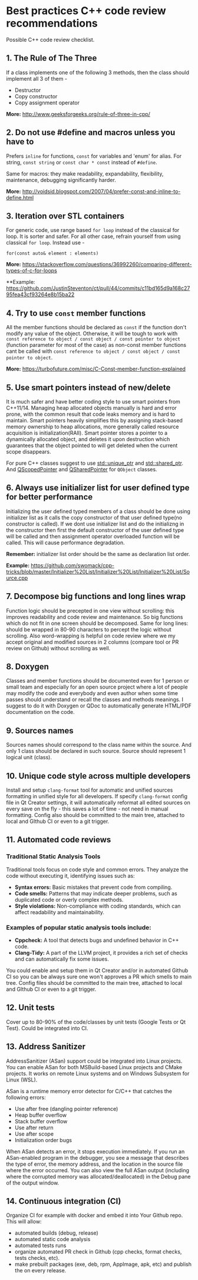 # Best practices C++ code review recommendations
Possible C++ code review checklist.

## 1. The Rule of The Three

If a class implements one of the following 3 methods, then the class should implement all 3 of them - 

* Destructor 
* Copy constructor
* Copy assignment operator

**More:** http://www.geeksforgeeks.org/rule-of-three-in-cpp/

## 2. Do not use #define and macros unless you have to

Prefers `inline` for functions, `const` for variables and 'enum' for alias. For string, `const string` or `const char * const` instead of `#define`. 

Same for macros: they make readability, expandability, flexibility, maintenance, debugging significantly harder.

**More:** http://voidsid.blogspot.com/2007/04/prefer-const-and-inline-to-define.html

## 3. Iteration over STL containers 

For generic code, use range based `for loop` instead of the classical for loop. It is sorter and safer. For all other case, refrain yourself from using classical `for loop`. Instead use - 

```
for(const auto& element : elements)
```

**More:** https://stackoverflow.com/questions/36992260/comparing-different-types-of-c-for-loops

**Example: https://github.com/JustinSteventon/ct/pull/44/commits/c11bd165d9a168c2795fea43cf93264e8b15ba22

## 4. Try to use `const` member functions

All the member functions should be declared as `const` if the function don't modify any value of the object. Otherwise, it will be tough to work with `const reference to object / const object / const pointer to object` (function parameter for most of the case) as non-const member functions cant be called with `const reference to object / const object / const pointer to object`.

**More:** https://turbofuture.com/misc/C-Const-member-function-explained

## 5. Use smart pointers instead of new/delete
It is much safer and have better coding style to use smart pointers from C++11/14. Managing heap allocated objects manually is hard and error prone, with the common result that code leaks memory and is hard to maintain. Smart pointers heavily simplifies this by assigning stack-based memory ownership to heap allocations, more generally called resource acquisition is initialization(RAII). Smart pointer stores a pointer to a dynamically allocated object, and deletes it upon destruction which guarantees that the object pointed to will get deleted when the current scope disappears.

For pure C++ classes suggest  to use [std::unique_ptr](https://en.cppreference.com/w/cpp/memory/unique_ptr) and [std::shared_ptr](https://en.cppreference.com/w/cpp/memory/shared_ptr). And [QScopedPointer](https://doc.qt.io/qt-6/qscopedpointer.html) and [QSharedPointer](https://doc.qt.io/qt-6/qsharedpointer.html) for `QObject` classes.

## 6. Always use initializer list for user defined type for better performance

Initializing the user defined typed members of a class should be done using initializer list as it calls the copy constructor of that user defined type(no constructor is called). If we dont use initializer list and do the initializng in the constructor then first the default constructor of the user defined type will be called and then assignment operator overloaded function will be called. This will cause performance degradation.

**Remember:** initializer list order should be the same as declaration list order.

**Example:** https://github.com/swomack/cpp-tricks/blob/master/Initializer%20List/Initializer%20List/Initializer%20List/Source.cpp

## 7. Decompose big functions and long lines wrap
Function logic should be precepted in one view without scrolling: this improves readability and code review and maintenance. So big functions which do not fit in one screen should be decomposed. Same for long lines: should be wrapped in 80-90 characters to percept the logic without scrolling. Also word-wrapping is helpful on code review where we my accept original and modified sources in 2 columns (compare tool or PR review on Github) without scrolling as well.

## 8. Doxygen
Classes and member functions should be documented even for 1 person or small team and especially for an open source project where a lot of people may modify the code and everybody and even author when some time passes should understand or recall the classes and methods meanings. I suggest to do it with Doxygen or QDoc to automatically generate HTML/PDF documentation on the code.

## 9. Sources names
Sources names should correspond to the class name within the source. And only 1 class should be declared in such source. Source should represent 1 logical unit (class).

## 10. Unique code style across multiple developers
Install and setup `clang-format` tool for automatic and unified sources formatting in unified style for all developers. If specify `clang-format` config file in Qt Creator settings, it will automatically reformat all edited sources on every save on the fly - this saves a lot of time - not need in manual formatting. Config also should be committed to the main tree, attached to local and GIthub CI or even to a git trigger.

## 11. Automated code reviews

### Traditional Static Analysis Tools
Traditional tools focus on code style and common errors. They analyze the code without executing it, identifying issues such as:

  - **Syntax errors:** Basic mistakes that prevent code from compiling.
  - **Code smells:** Patterns that may indicate deeper problems, such as duplicated code or overly complex methods.
  - **Style violations:** Non-compliance with coding standards, which can affect readability and maintainability.

### Examples of popular static analysis tools include:

  - **Cppcheck:** A tool that detects bugs and undefined behavior in C++ code.
  - **Clang-Tidy:** A part of the LLVM project, it provides a rich set of checks and can automatically fix some issues.

You could enable and setup them in Qt Creator and/or in automated Github CI so you can be always sure one won't approves a PR which smells to main tree. Config files should be committed to the main tree, attached to local and GIthub CI or even to a git trigger.

## 12. Unit tests
Cover up to 80-90% of the code/classes by unit tests (Google Tests or Qt Test). Could be integrated into CI.

## 13. Address Sanitizer
AddressSanitizer (ASan) support could be integrated into Linux projects. You can enable ASan for both MSBuild-based Linux projects and CMake projects. It works on remote Linux systems and on Windows Subsystem for Linux (WSL).

ASan is a runtime memory error detector for C/C++ that catches the following errors:
- Use after free (dangling pointer reference)
- Heap buffer overflow
- Stack buffer overflow
- Use after return
- Use after scope
- Initialization order bugs

When ASan detects an error, it stops execution immediately. If you run an ASan-enabled program in the debugger, you see a message that describes the type of error, the memory address, and the location in the source file where the error occurred. You can also view the full ASan output (including where the corrupted memory was allocated/deallocated) in the Debug pane of the output window.

## 14.  Continuous integration (CI)
Organize CI for example with docker and embed it into Your Github repo. This will allow:
- automated builds (debug, release)
- automated static code analysis
- automated tests runs
- organize automated PR check in Github (cpp checks, format checks, tests checks, etc).
- make prebuilt packages (exe, deb, rpm, AppImage, apk, etc) and publish the on every release.
